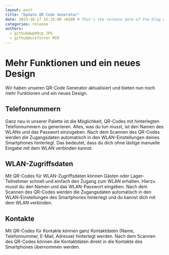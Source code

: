 ```yaml
---
layout: post
title: "Update QR Code Generator"
date: 2023-10-17 15:35:00 +0200 # That's the release date of the blog entry
categories: release
authors:
  - github@wp99cp JPG
  - github@ursforrer MIR
---
```


# Mehr Funktionen und ein neues Design

Wir haben unseren QR-Code Generator aktualisiert und bieten nun noch mehr Funktionen und ein neues Design.

## Telefonnummern

Ganz neu in unserer Palette ist die Möglichkeit, QR-Codes mit hinterlegten Telefonnummern zu generieren. Alles, was du
tun musst, ist den Namen des WLANs und das Passwort einzugeben. Nach dem Scannen des QR-Codes werden die Zugangsdaten
automatisch in den WLAN-Einstellungen deines Smartphones hinterlegt. Das bedeutet, dass du dich ohne lästige manuelle
Eingabe mit dem WLAN verbinden kannst.

## WLAN-Zugriffsdaten


Mit QR-Codes für WLAN-Zugriffsdaten können Gästen oder Lager-Teilnehmer schnell und einfach den Zugang zum WLAN
erhalten. Hierzu musst du den Namen und das WLAN-Passwort eingeben. Nach dem Scannen des QR-Codes werden die
Zugangsdaten automatisch in den WLAN-Einstellungen des Smartphones hinterlegt und du kannst dich mit dem WLAN verbinden.

## Kontakte

Mit QR-Codes für Kontakte können ganz Kontaktdaten (Name, Telefonnummer, E-Mail, Adresse) hinterlegt werden. Nach dem
Scannen des QR-Codes können die Kontaktdaten direkt in die Kontakte des Smartphones übernommen werden.

